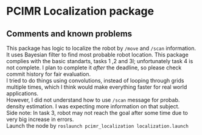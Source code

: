 # PCIMR Localization package
## Comments and  known problems
This package has logic to localize the robot by `/move` and `/scan` information. It uses Bayesian filter to find most probable robot location. This package complies with the basic standarts, tasks 1 ,2 and 3l; unfortunately task 4 is not complete. I plan to complete it *after* the deadline, so please check commit history for fair evaluation. \
I tried to do things using convolutions, instead of looping through grids multiple times, which I think would make everything faster for real world applications.\
 However, I did not understand how to use `/scan` message for probab. density estimation. I was expecting more information on that subject.\
 Side note: In task 3, robot may not reach the goal after some time due to very big increase in errors. \
 Launch the node by `roslaunch pcimr_localization localization.launch`
 